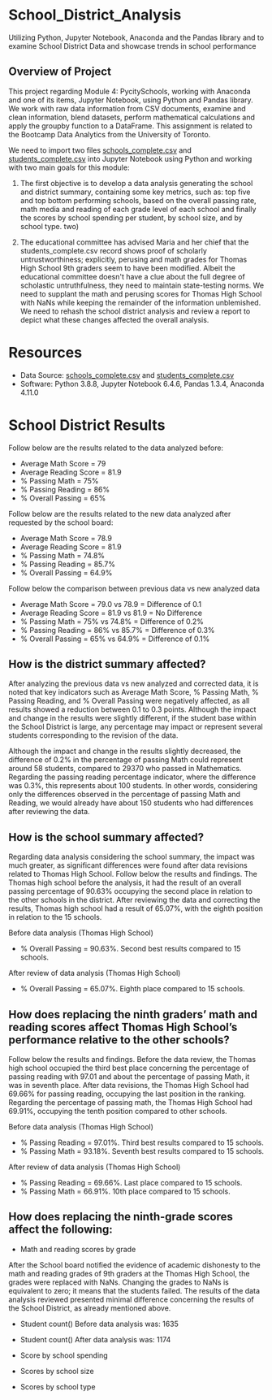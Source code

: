 # School_District_Analysis
Utilizing Python, Jupyter Notebook, Anaconda and the Pandas library and to examine School District Data and showcase trends in school performance

## Overview of Project

This project regarding Module 4: PycitySchools, working with Anaconda and one of its items, Jupyter Notebook, using Python and Pandas library. We work with raw data information from CSV documents, examine and clean information, blend datasets, perform mathematical calculations and apply the groupby function to a DataFrame. This assignment is related to the Bootcamp Data Analytics from the University of Toronto.

We need to import two files [schools_complete.csv](https://github.com/DougUOT/School_District_Analysis/blob/main/Resources/schools_complete.csv) and [students_complete.csv](https://github.com/DougUOT/School_District_Analysis/blob/main/Resources/students_complete.csv) into Jupyter Notebook using Python and working with two main goals for this module:

1) The first objective is to develop a data analysis generating the school and district summary, containing some key metrics, such as: top five and top bottom performing schools, based on the overall passing rate, math media and reading of each grade level of each school and finally the scores by school spending per student, by school size, and by school type.
two) 

2) The educational committee has advised Maria and her chief that the students_complete.csv record shows proof of scholarly untrustworthiness; explicitly, perusing and math grades for Thomas High School 9th graders seem to have been modified. Albeit the educational committee doesn't have a clue about the full degree of scholastic untruthfulness, they need to maintain state-testing norms. We need to supplant the math and perusing scores for Thomas High School with NaNs while keeping the remainder of the information unblemished. We need to rehash the school district analysis and review a report to depict what these changes affected the overall analysis.

# Resources

* Data Source: [schools_complete.csv](https://github.com/DougUOT/School_District_Analysis/blob/main/Resources/schools_complete.csv) and [students_complete.csv](https://github.com/DougUOT/School_District_Analysis/blob/main/Resources/students_complete.csv)
* Software: Python 3.8.8, Jupyter Notebook 6.4.6, Pandas 1.3.4, Anaconda 4.11.0

# School District Results

Follow below are the results related to the data analyzed before: 

* Average Math Score = 79
* Average Reading Score	= 81.9
* % Passing Math = 75%	
* % Passing Reading	= 86%
* % Overall Passing = 65%

Follow below are the results related to the new data analyzed after requested by the school board:

* Average Math Score = 78.9
* Average Reading Score	= 81.9
* % Passing Math = 74.8%	
* % Passing Reading	= 85.7%
* % Overall Passing = 64.9%

Follow below the comparison between previous data vs new analyzed data 

* Average Math Score = 79.0 vs 78.9 = Difference of 0.1
* Average Reading Score	= 81.9 vs 81.9 = No Difference
* % Passing Math = 75% vs 74.8% = Difference of 0.2%
* % Passing Reading	= 86% vs 85.7% = Difference of 0.3%
* % Overall Passing = 65% vs 64.9% = Difference of 0.1%

##  How is the district summary affected?

After analyzing the previous data vs new analyzed and corrected data, it is noted that key indicators such as Average Math Score, % Passing Math, % Passing Reading, and % Overall Passing were negatively affected, as all results showed a reduction between 0.1 to 0.3 points. Although the impact and change in the results were slightly different, if the student base within the School District is large, any percentage may impact or represent several students corresponding to the revision of the data.

Although the impact and change in the results slightly decreased, the difference of 0.2% in the percentage of passing Math could represent around 58 students, compared to 29370 who passed in Mathematics. Regarding the passing reading percentage indicator, where the difference was 0.3%, this represents about 100 students. In other words, considering only the differences observed in the percentage of passing Math and Reading, we would already have about 150 students who had differences after reviewing the data.

## How is the school summary affected?

Regarding data analysis considering the school summary, the impact was much greater, as significant differences were found after data revisions related to Thomas High School. Follow below the results and findings. The Thomas high school before the analysis, it had the result of an overall passing percentage of 90.63% occupying the second place in relation to the other schools in the district. After reviewing the data and correcting the results, Thomas high school had a result of 65.07%, with the eighth position in relation to the 15 schools. 

Before data analysis (Thomas High School)

* % Overall Passing = 90.63%. Second best results compared to 15 schools.

After review of data analysis (Thomas High School)

* % Overall Passing = 65.07%. Eighth place compared to 15 schools. 

## How does replacing the ninth graders’ math and reading scores affect Thomas High School’s performance relative to the other schools?

Follow below the results and findings. Before the data review, the Thomas high school occupied the third best place concerning the percentage of passing reading with 97.01 and about the percentage of passing Math, it was in seventh place. After data revisions, the Thomas High School had 69.66% for passing reading, occupying the last position in the ranking. Regarding the percentage of passing math, the Thomas High School had 69.91%, occupying the tenth position compared to other schools.

Before data analysis (Thomas High School)

* % Passing Reading = 97.01%. Third best results compared to 15 schools. 
* % Passing Math = 93.18%. Seventh best results compared to 15 schools.


After review of data analysis (Thomas High School)

* % Passing Reading = 69.66%. Last place compared to 15 schools.
* % Passing Math = 66.91%. 10th place compared to 15 schools.

## How does replacing the ninth-grade scores affect the following:

* Math and reading scores by grade

After the School board notified the evidence of academic dishonesty to the math and reading grades of 9th graders at the Thomas High School, the grades were replaced with NaNs. Changing the grades to NaNs is equivalent to zero; it means that the students failed. The results of the data analysis reviewed presented minimal difference concerning the results of the School District, as already mentioned above.

  * Student count() Before data analysis was: 1635
  * Student count() After data analysis was: 1174

* Score by school spending



* Scores by school size


* Scores by school type


 
 





